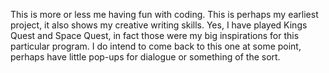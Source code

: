 This is more or less me having fun with coding. This is perhaps my earliest project, it also shows my creative writing skills. Yes, I have played Kings Quest and Space Quest, in fact those were my big inspirations for this particular program. I do intend to come back to this one at some point, perhaps have little pop-ups for dialogue or something of the sort. 
